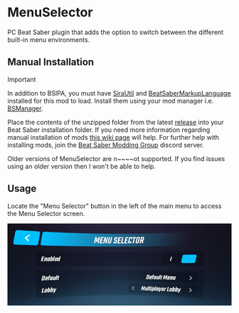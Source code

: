 # MenuSelector
 PC Beat Saber plugin that adds the option to switch between the different built-in menu environments.

## Manual Installation
> [!IMPORTANT]
> In addition to BSIPA, you must have [SiraUtil](https://github.com/Auros/SiraUtil) and [BeatSaberMarkupLanguage](https://github.com/monkeymanboy/BeatSaberMarkupLanguage) installed for this mod to load. Install them using your mod manager i.e. [BSManager](https://bsmg.wiki/pc-modding.html#bsmanager).

Place the contents of the unzipped folder from the latest [release](https://github.com/qqrz997/MenuSelector/releases/latest) into your Beat Saber installation folder. If you need more information regarding manual installation of mods [this wiki page](https://bsmg.wiki/pc-modding.html#manual-installation) will help. For further help with installing mods, join the [Beat Saber Modding Group](https://discord.gg/beatsabermods) discord server.

Older versions of MenuSelector are n~~~~ot supported. If you find issues using an older version then I won't be able to help.

## Usage
Locate the "Menu Selector" button in the left of the main menu to access the Menu Selector screen.

![Menu Selector Menu Screenshot](./preview.jpg)